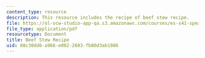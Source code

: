 ```yaml
---
content_type: resource
description: This resource includes the recipe of beef stew recipe.
file: https://ol-ocw-studio-app-qa.s3.amazonaws.com/courses/es-s41-speak-italian-with-your-mouth-full-spring-2012/88c30dd6a966e0022603fb80d3ab1986_MITES_S41S12_BeefStwRecip.pdf
file_type: application/pdf
resourcetype: Document
title: Beef Stew Recipe
uid: 88c30dd6-a966-e002-2603-fb80d3ab1986
---
```

